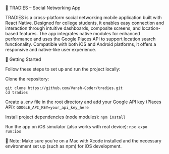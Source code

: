📱 TRADIES – Social Networking App

TRADIES is a cross-platform social networking mobile application built with React Native. Designed for college students, it enables easy connection and interaction through intuitive
dashboards, composite screens, and location-based features. The app integrates native modules for enhanced performance and uses the Google Places API to support location search
functionality. Compatible with both iOS and Android platforms, it offers a responsive and native-like user experience.

🚀 Getting Started

Follow these steps to set up and run the project locally:

Clone the repository:
```
git clone https://github.com/Vansh-Coder/tradies.git
cd tradies
```

Create a .env file in the root directory and add your Google API key (Places API):
```GOOGLE_API_KEY=your_api_key_here```

Install project dependencies (node modules):
```npm install```

Run the app on iOS simulator (also works with real device):
```npx expo run:ios```

📌 Note: Make sure you're on a Mac with Xcode installed and the necessary environment set up (such as npm) for iOS development.
